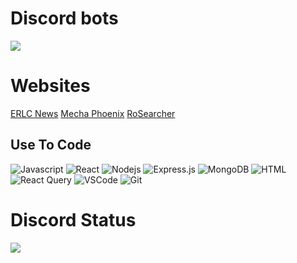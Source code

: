 <h1>Discord bots</h1>
<a href="https://top.gg/bot/1182682121094049923">
  <img src="https://top.gg/api/widget/1182682121094049923.svg">
</a>
<h1>Websites</h1>
<a href='https://erlcnews.web.app/'>ERLC News</a>
<a href='https://erlcnews.web.app](https://mechaphoenix7722.com/)https://mechaphoenix7722.com//'>Mecha Phoenix</a>
<a href='https://rosearcher.xyz'>RoSearcher</a>


## Use To Code

![Javascript](https://img.shields.io/badge/Javascript-F0DB4F?style=for-the-badge&labelColor=black&logo=javascript&logoColor=F0DB4F)
![React](https://img.shields.io/badge/-React-61DBFB?style=for-the-badge&labelColor=black&logo=react&logoColor=61DBFB)
![Nodejs](https://img.shields.io/badge/Nodejs-3C873A?style=for-the-badge&labelColor=black&logo=node.js&logoColor=3C873A)
![Express.js](https://img.shields.io/badge/Express.js-000000?style=for-the-badge&logo=express&logoColor=white)
![MongoDB](https://img.shields.io/badge/MongoDB-4EA94B?style=for-the-badge&logo=mongodb&logoColor=white)
![HTML](https://img.shields.io/badge/HTML5-E34F26?style=for-the-badge&logo=html5&logoColor=white)
![React Query](https://img.shields.io/badge/-React_Query-FF4154?style=for-the-badge&logo=react%20query&logoColor=white)
![VSCode](https://img.shields.io/badge/Visual_Studio-0078d7?style=for-the-badge&logo=visual%20studio&logoColor=white)
![Git](https://img.shields.io/badge/Git-F05032?style=for-the-badge&logo=git&logoColor=white)

<h1>Discord Status</h1>
<a href="https://discord.c99.nl/widget/theme-1/919674489581731842.png">
  <img src="https://discord.c99.nl/widget/theme-1/919674489581731842.png">
</a>


